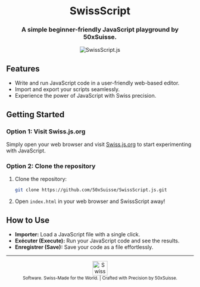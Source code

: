 <h1 align="center">SwissScript</h1>

<h3 align="center">A simple beginner-friendly JavaScript playground by 50xSuisse.</h3>

<p align="center">
  <img src="https://github.com/50xSuisse/SwissScript/assets/156722656/1af67b50-9a2f-43e6-b0ab-7b77fa9d9939" alt="SwissScript.js">
</p>

## Features

- Write and run JavaScript code in a user-friendly web-based editor.
- Import and export your scripts seamlessly.
- Experience the power of JavaScript with Swiss precision.

## Getting Started

### Option 1: Visit Swiss.js.org

Simply open your web browser and visit [Swiss.js.org](https://Swiss.js.org) to start experimenting with JavaScript.

### Option 2: Clone the repository

1. Clone the repository:
    ```bash
    git clone https://github.com/50xSuisse/SwissScript.js.git
    ```

2. Open `index.html` in your web browser and SwissScript away!

## How to Use

- **Importer:** Load a JavaScript file with a single click.
- **Exécuter (Execute):** Run your JavaScript code and see the results.
- **Enregistrer (Save):** Save your code as a file effortlessly.

---

<div align="center">
  <img src="https://upload.wikimedia.org/wikipedia/commons/c/c8/Twemoji12_1f1e8-1f1ed.svg" alt="Swiss Flag" width="39.50px" height="auto">
  <br>
  <small>Software. Swiss-Made for the World. | Crafted with Precision by 50xSuisse.</small>
</div>
